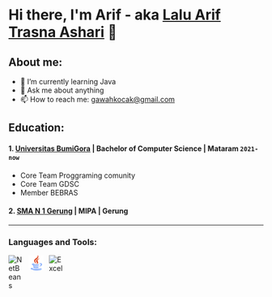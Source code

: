 # Hi there, I'm Arif  - aka [Lalu Arif Trasna Ashari](https://www.youtube.com/@laluariftrasnaashari4794/videos) 👋
## About me:
- 🌱 I’m currently learning Java
- 💬 Ask me about anything
- 📫 How to reach me: gawahkocak@gmail.com

## Education:

#### 1. [Universitas BumiGora](https://universitasbumigora.ac.id/) | Bachelor of Computer Science | Mataram `2021-now`
   - Core Team Proggraming comunity
   - Core Team GDSC
   - Member BEBRAS
 #### 2. [SMA N 1 Gerung](https://smansagerung.sch.id/) | MIPA | Gerung 


---

### Languages and Tools:

[<img align="left" alt="NetBeans" width="30px" src="https://upload.wikimedia.org/wikipedia/commons/9/98/Apache_NetBeans_Logo.svg" style="padding-right:10px;" />][webdev]
[<img align="left" alt="Java" width="30px" src="https://github.com/LALUARIFTA/LALUARIFTA/blob/main/img/java-svgrepo-com.svg" style="padding-right:10px;" />][webdev]
[<img align="left" alt="Excel" width="30px" src="https://is2-ssl.mzstatic.com/image/thumb/Purple126/v4/a8/fd/5a/a8fd5a84-c6f1-355f-3b9f-6e86598efaa3/XCEL.png/1200x630bb.png" style="padding-right:10px;" />][webdev]

<br />
<br />




[webdev]: https://github.com/LALUARIFTA/LALUARIFTA
